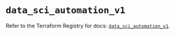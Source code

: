 # `data_sci_automation_v1`

Refer to the Terraform Registry for docs: [`data_sci_automation_v1`](https://registry.terraform.io/providers/sap-cloud-infrastructure/sci/2.2.1/docs/data-sources/automation_v1).
